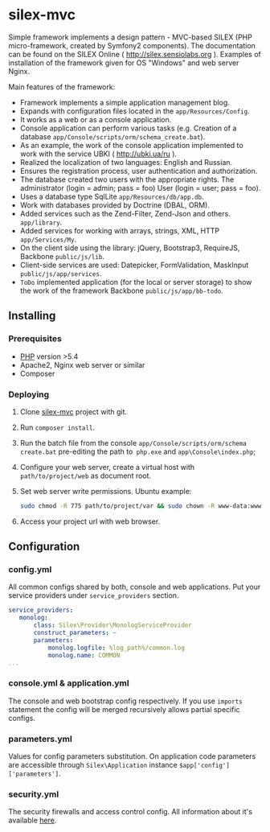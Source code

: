 # silex-mvc 

Simple framework implements a design pattern - MVC-based SILEX (PHP micro-framework,
created by Symfony2 components). The documentation can be found on the SILEX
Online ( http://silex.sensiolabs.org ). Examples of installation of the framework given for OS "Windows"
and web server Nginx.

Main features of the framework:
* Framework implements a simple application management blog.
* Expands with configuration files located in the `app/Resources/Сonfig`.
* It works as a web or as a console application.
* Console application can perform various tasks (e.g. Creation of a database `app/Console/scripts/orm/schema_create.bat`).
* As an example, the work of the console application implemented to work with the service UBKI ( http://ubki.ua/ru ).
* Realized the localization of two languages: English and Russian.
* Ensures the registration process, user authentication and authorization.
* The database created two users with the appropriate rights. The administrator (login = admin; pass = foo) User (login = user; pass = foo).
* Uses a database type SqlLite `app/Resources/db/app.db`.
* Work with databases provided by Doctrine (DBAL, ORM).
* Added services such as the Zend-Filter, Zend-Json and others. `app/library`.
* Added services for working with arrays, strings, XML, HTTP `app/Services/My`.
* On the client side using the library: jQuery, Bootstrap3, RequireJS, Backbone `public/js/lib`.
* Client-side services are used: Datepicker, FormValidation, MaskInput `public/js/app/services`.
* `ToDo` implemented application (for the local or server storage) to show the work of the framework Backbone `public/js/app/bb-todo`.

## Installing

### Prerequisites

- [PHP]( http://php.net ) version >5.4
- Apache2, Nginx web server or similar
- Composer

### Deploying

1. Clone [silex-mvc]( https://github.com/bsa-git/silex-mvc ) project with git.
2. Run `composer install`.
3. Run the batch file from the console `app/Console/scripts/orm/schema create.bat` 
   pre-editing the path to` php.exe` and `app\Console\index.php`;
4. Configure your web server, create a virtual host with `path/to/project/web` as
document root.
5. Set web server write permissions.
    Ubuntu example:
    ```bash
    sudo chmod -R 775 path/to/project/var && sudo chown -R www-data:www-data path/to/project/var
    ```

6. Access your project url with web browser.

## Configuration

### config.yml
All common configs shared by both, console and web applications. Put your service
providers under `service_providers` section.

 ```yaml
 service_providers:
    monolog:
        class: Silex\Provider\MonologServiceProvider
        construct_parameters: ~
        parameters:
            monolog.logfile: %log_path%/common.log
            monolog.name: COMMON
 ...
 ```

### console.yml \& application.yml
The console and web bootstrap config respectively. If you use `imports` statement
the config will be merged recursively allows partial specific configs.

### parameters.yml
Values for config parameters substitution. On application code parameters are 
accessible through `Silex\Application` instance `$app['config']['parameters']`.

### security.yml
The security firewalls and access control config. All information about it's available
[here]( http://silex.sensiolabs.org/doc/providers/security.html ).
